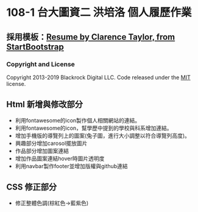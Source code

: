 # 108-1 台大圖資二 洪培洛 個人履歷作業

## 採用模板：[Resume by Clarence Taylor, from StartBootstrap](https://startbootstrap.com/themes/resume/)
### Copyright and License
Copyright 2013-2019 Blackrock Digital LLC. Code released under the [MIT](https://github.com/BlackrockDigital/startbootstrap-resume/blob/gh-pages/LICENSE) license.

## Html 新增與修改部分
 - 利用fontawesome的icon製作個人相關網站的連結。
 - 利用fontawesome的icon，幫學歷中提到的學校與科系增加連結。
 - 增加手機版的導覽列上的圖案(兔子圖，進行大小調整以符合導覽列高度)。
 - 興趣部分增加carosol擺放圖片
 - 作品部分增加圖案連結
 - 增加作品圖案連結hover時圖片透明度
 - 利用navbar製作footer並增加版權與github連結

 
## CSS 修正部分
 - 修正整體色調(棕紅色->藍紫色)


